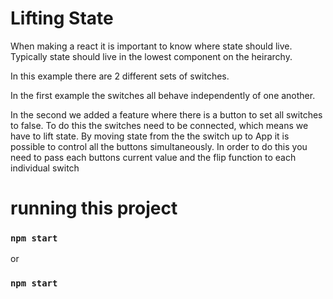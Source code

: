 # Lifting State

When making a react it is important to know where state should live. Typically state should live in the lowest component on the heirarchy. 


In this example there are 2 different sets of switches. 

In the first example the switches all behave independently of one another.

In the second we added a feature where there is a button to set all switches to false. To do this the switches need to be connected, which means we have to lift state. By moving state from the the switch up to App it is possible to control all the buttons simultaneously. In order to do this you need to pass each buttons current value and the flip function to each individual switch

# running this project
### `npm start`
or
### `npm start`
